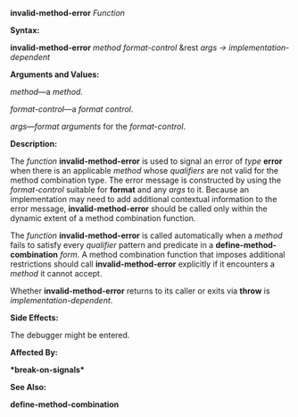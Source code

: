 **invalid-method-error** *Function* 



**Syntax:** 



**invalid-method-error** *method format-control* &rest *args → implementation-dependent* 



**Arguments and Values:** 



*method*—a *method*. 



*format-control*—a *format control*. 



*args*—*format arguments* for the *format-control*. 



**Description:** 



The *function* **invalid-method-error** is used to signal an error of *type* **error** when there is an applicable *method* whose *qualifiers* are not valid for the method combination type. The error message is constructed by using the *format-control* suitable for **format** and any *args* to it. Because an implementation may need to add additional contextual information to the error message, **invalid-method-error** should be called only within the dynamic extent of a method combination function. 



The *function* **invalid-method-error** is called automatically when a *method* fails to satisfy every *qualifier* pattern and predicate in a **define-method-combination** *form*. A method combination function that imposes additional restrictions should call **invalid-method-error** explicitly if it encounters a *method* it cannot accept. 



Whether **invalid-method-error** returns to its caller or exits via **throw** is *implementation-dependent*. 



 



 



**Side Effects:** 



The debugger might be entered. 



**Affected By:** 



**\*break-on-signals\*** 



**See Also:** 



**define-method-combination** 



